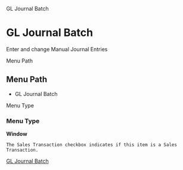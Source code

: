 
GL Journal Batch
# GL Journal Batch


Enter and change Manual Journal Entries

Menu Path
## Menu Path



- GL Journal Batch

Menu Type
### Menu Type

**Window**

```
The Sales Transaction checkbox indicates if this item is a Sales Transaction.
```

[GL Journal Batch](functional-guide/window/window-gl-journal-batch.md)